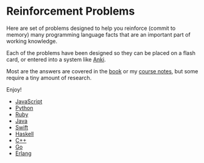 # Reinforcement Problems

Here are set of problems designed to help you reinforce (commit to memory) many programming language facts that are an important part of working knowledge.

Each of the problems have been designed so they can be placed on a flash card, or entered into a system like [Anki](https://apps.ankiweb.net/).

Most are the answers are covered in the [book](http://rtoal.github.io/ple/) or my [course notes](https://cs.lmu.edu/~ray/classes/pl/), but some require a tiny amount of research.

Enjoy!

- [JavaScript](js.md)
- [Python](python.md)
- [Ruby](ruby.md)
- [Java](java.md)
- [Swift](swift.md)
- [Haskell](haskell.md)
- [C++](cpp.md)
- [Go](go.md)
- [Erlang](erlang.md)
